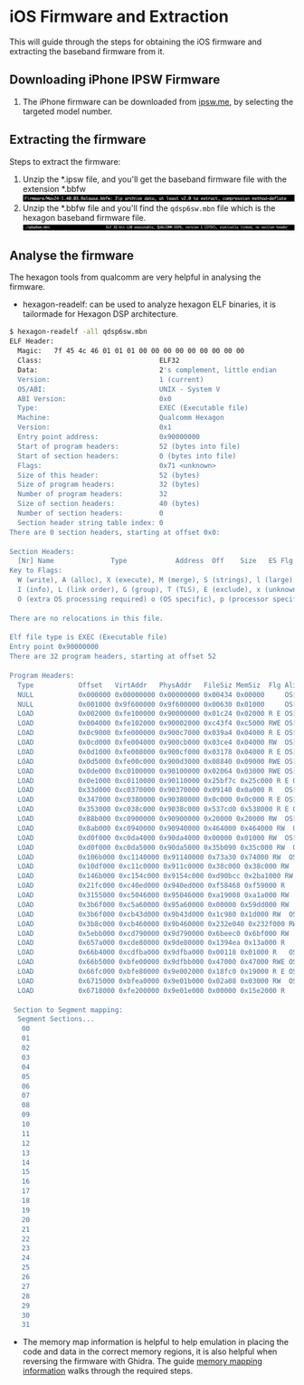 # iOS Firmware and Extraction
This will guide through the steps for obtaining the iOS firmware and extracting the baseband firmware from it. 

## Downloading iPhone IPSW Firmware
1. The iPhone firmware can be downloaded from [ipsw.me](https://ipsw.me), by selecting the targeted model number.

## Extracting the firmware
Steps to extract the firmware:
1. Unzip the *.ipsw file, and you'll get the baseband firmware file with the extension *.bbfw
![alt text](images/file_output_bbfw.png)
2. Unzip the *.bbfw file and you'll find the `qdsp6sw.mbn` file which is the hexagon baseband firmware file.
![alt text](images/file_output_mbn.png)

## Analyse the firmware
The hexagon tools from qualcomm are very helpful in analysing the firmware. 
- hexagon-readelf: can be used to analyze hexagon ELF binaries, it is tailormade for Hexagon DSP architecture. 
```bash
$ hexagon-readelf -all qdsp6sw.mbn
ELF Header:
  Magic:   7f 45 4c 46 01 01 01 00 00 00 00 00 00 00 00 00
  Class:                             ELF32
  Data:                              2's complement, little endian
  Version:                           1 (current)
  OS/ABI:                            UNIX - System V
  ABI Version:                       0x0
  Type:                              EXEC (Executable file)
  Machine:                           Qualcomm Hexagon
  Version:                           0x1
  Entry point address:               0x90000000
  Start of program headers:          52 (bytes into file)
  Start of section headers:          0 (bytes into file)
  Flags:                             0x71 <unknown>
  Size of this header:               52 (bytes)
  Size of program headers:           32 (bytes)
  Number of program headers:         32
  Size of section headers:           40 (bytes)
  Number of section headers:         0
  Section header string table index: 0
There are 0 section headers, starting at offset 0x0:

Section Headers:
  [Nr] Name              Type            Address  Off    Size   ES Flg Lk Inf Al
Key to Flags:
  W (write), A (alloc), X (execute), M (merge), S (strings), l (large)
  I (info), L (link order), G (group), T (TLS), E (exclude), x (unknown)
  O (extra OS processing required) o (OS specific), p (processor specific)

There are no relocations in this file.

Elf file type is EXEC (Executable file)
Entry point 0x90000000
There are 32 program headers, starting at offset 52

Program Headers:
  Type           Offset   VirtAddr   PhysAddr   FileSiz MemSiz  Flg Align
  NULL           0x000000 0x00000000 0x00000000 0x00434 0x00000     OS[0x70] 0x0
  NULL           0x001000 0x9f600000 0x9f600000 0x00630 0x01000     OS[0x22] 0x1000
  LOAD           0x002000 0xfe100000 0x90000000 0x01c24 0x02000 R E OS[0x80] 0x1000
  LOAD           0x004000 0xfe102000 0x90002000 0xc43f4 0xc5000 RWE OS[0x80] 0x1000
  LOAD           0x0c9000 0xfe000000 0x900c7000 0x039a4 0x04000 R E OS[0x80] 0x1000
  LOAD           0x0cd000 0xfe004000 0x900cb000 0x03ce4 0x04000 RW  OS[0x80] 0x1000
  LOAD           0x0d1000 0xfe008000 0x900cf000 0x03178 0x04000 R E OS[0x80] 0x1000
  LOAD           0x0d5000 0xfe00c000 0x900d3000 0x08840 0x09000 RWE OS[0x80] 0x1000
  LOAD           0x0de000 0xc0100000 0x90100000 0x02064 0x03000 RWE OS[0x80] 0x1000
  LOAD           0x0e1000 0xc0110000 0x90110000 0x25bf7c 0x25c000 R E OS[0x80] 0x1000
  LOAD           0x33d000 0xc0370000 0x90370000 0x09140 0x0a000 R   OS[0x80] 0x1000
  LOAD           0x347000 0xc0380000 0x90380000 0x0c000 0x0c000 R E OS[0x80] 0x1000
  LOAD           0x353000 0xc038c000 0x9038c000 0x537cd0 0x538000 R E OS[0x80] 0x1000
  LOAD           0x88b000 0xc0900000 0x90900000 0x20000 0x20000 RW  OS[0x80] 0x1000
  LOAD           0x8ab000 0xc0940000 0x90940000 0x464000 0x464000 RW  OS[0x80] 0x1000
  LOAD           0xd0f000 0xc0da4000 0x90da4000 0x00000 0x01000 RW  OS[0x80] 0x1000
  LOAD           0xd0f000 0xc0da5000 0x90da5000 0x35b090 0x35c000 RW  OS[0x80] 0x1000
  LOAD           0x106b000 0xc1140000 0x91140000 0x73a30 0x74000 RW  OS[0x80] 0x1000
  LOAD           0x10df000 0xc11c0000 0x911c0000 0x38c000 0x38c000 RW  OS[0x80] 0x1000
  LOAD           0x146b000 0xc154c000 0x9154c000 0xd90bcc 0x2ba1000 RW  OS[0x80] 0x1000
  LOAD           0x21fc000 0xc40ed000 0x940ed000 0xf58468 0xf59000 R   OS[0x80] 0x1000
  LOAD           0x3155000 0xc5046000 0x95046000 0xa19008 0xa1a000 RW  OS[0x80] 0x1000
  LOAD           0x3b6f000 0xc5a60000 0x95a60000 0x00000 0x59dd000 RW  OS[0x80] 0x1000
  LOAD           0x3b6f000 0xcb43d000 0x9b43d000 0x1c980 0x1d000 RW  OS[0x80] 0x1000
  LOAD           0x3b8c000 0xcb460000 0x9b460000 0x232e040 0x232f000 RW  OS[0x80] 0x1000
  LOAD           0x5ebb000 0xcd790000 0x9d790000 0x6beec0 0x6bf000 RW  OS[0x80] 0x1000
  LOAD           0x657a000 0xcde80000 0x9de80000 0x1394ea 0x13a000 R   OS[0x80] 0x1000
  LOAD           0x66b4000 0xcdfba000 0x9dfba000 0x00118 0x01000 R   OS[0x80] 0x1000
  LOAD           0x66b5000 0xbfe00000 0x9dfbb000 0x47000 0x47000 RWE OS[0x80] 0x1000
  LOAD           0x66fc000 0xbfe80000 0x9e002000 0x18fc0 0x19000 R E OS[0x80] 0x1000
  LOAD           0x6715000 0xbfea0000 0x9e01b000 0x02a08 0x03000 RW  OS[0x80] 0x1000
  LOAD           0x6718000 0xfe200000 0x9e01e000 0x00000 0x15e2000 R   OS[0x80] 0x1000

 Section to Segment mapping:
  Segment Sections...
   00
   01
   02
   03
   04
   05
   06
   07
   08
   09
   10
   11
   12
   13
   14
   15
   16
   17
   18
   19
   20
   21
   22
   23
   24
   25
   26
   27
   28
   29
   30
   31
```
- The memory map information is helpful to help emulation in placing the code and data in the correct memory regions, it is also helpful when reversing the firmware with Ghidra.
The guide [memory mapping information](reverse_engineering.md#update-memory-map-in-ghidra) walks through the required steps.



